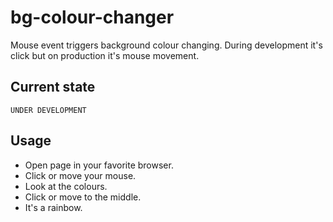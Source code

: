 # bg-colour-changer
Mouse event triggers background colour changing.
During development it's click but on production it's mouse movement.

## Current state
`UNDER DEVELOPMENT`

## Usage
- Open page in your favorite browser.
- Click or move your mouse.
- Look at the colours.
- Click or move to the middle.
- It's a rainbow.